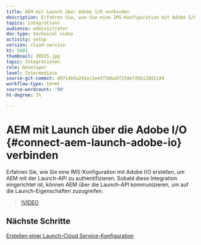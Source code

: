 ```yaml
---
title: AEM mit Launch über Adobe I/O verbinden
description: Erfahren Sie, wie Sie eine IMS-Konfiguration mit Adobe I/O erstellen, um AEM mit der Launch-API zu authentifizieren. Sobald diese Integration eingerichtet ist, können AEM über die Launch-API kommunizieren, um auf die Launch-Eigenschaften zuzugreifen.
topics: integrations
audience: administrator
doc-type: technical video
activity: setup
version: cloud-service
kt: 5981
thumbnail: 38555.jpg
topic: Integrationen
role: Developer
level: Intermediate
source-git-commit: d9714b9a291ec3ee5f3dba9723de72bb120d2149
workflow-type: tm+mt
source-wordcount: '99'
ht-degree: 3%

---
```



# AEM mit Launch über die Adobe I/O {#connect-aem-launch-adobe-io} verbinden

Erfahren Sie, wie Sie eine IMS-Konfiguration mit Adobe I/O erstellen, um AEM mit der Launch-API zu authentifizieren. Sobald diese Integration eingerichtet ist, können AEM über die Launch-API kommunizieren, um auf die Launch-Eigenschaften zuzugreifen.

>[!VIDEO](https://video.tv.adobe.com/v/38555?quality=12&learn=on)

## Nächste Schritte

[Erstellen einer Launch-Cloud Service-Konfiguration](create-launch-cloud-service.md)
